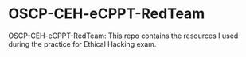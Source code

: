 # OSCP-CEH-eCPPT-RedTeam
OSCP-CEH-eCPPT-RedTeam: This repo contains the resources I used during the practice for Ethical Hacking exam.

